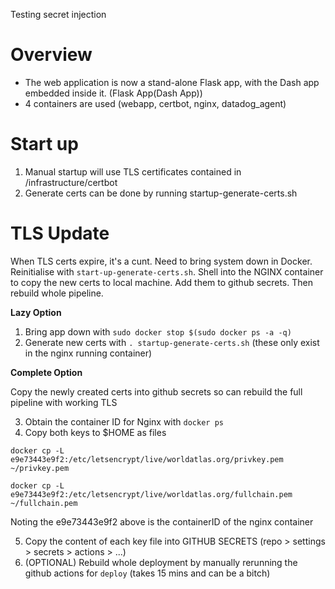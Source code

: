 Testing secret injection

# Overview

* The web application is now a stand-alone Flask app, with the Dash app embedded inside it. (Flask App(Dash App))
* 4 containers are used (webapp, certbot, nginx, datadog_agent)

# Start up
1. Manual startup will use TLS certificates contained in /infrastructure/certbot
2. Generate certs can be done by running startup-generate-certs.sh

# TLS Update

When TLS certs expire, it's a cunt. Need to bring system down in Docker. Reinitialise with `start-up-generate-certs.sh`. Shell into the NGINX container to copy the new certs to local machine. Add them to github secrets. Then rebuild whole pipeline.

**Lazy Option**
1. Bring app down with `sudo docker stop $(sudo docker ps -a -q)`
2. Generate new certs with `. startup-generate-certs.sh` (these only exist in the nginx running container)

**Complete Option**

Copy the newly created certs into github secrets so can rebuild the full pipeline with working TLS

3. Obtain the container ID for Nginx with `docker ps`
4. Copy both keys to $HOME as files 

`docker cp -L e9e73443e9f2:/etc/letsencrypt/live/worldatlas.org/privkey.pem ~/privkey.pem`

`docker cp -L e9e73443e9f2:/etc/letsencrypt/live/worldatlas.org/fullchain.pem ~/fullchain.pem`

Noting the e9e73443e9f2 above is the containerID of the nginx container

5. Copy the content of each key file into GITHUB SECRETS (repo > settings > secrets > actions > ...)
6. (OPTIONAL) Rebuild whole deployment by manually rerunning the github actions for `deploy` (takes 15 mins and can be a bitch)



